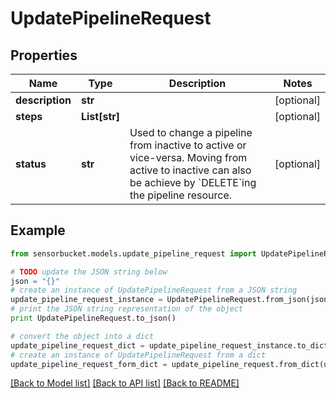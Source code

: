 # UpdatePipelineRequest


## Properties

Name | Type | Description | Notes
------------ | ------------- | ------------- | -------------
**description** | **str** |  | [optional] 
**steps** | **List[str]** |  | [optional] 
**status** | **str** | Used to change a pipeline from inactive to active or vice-versa.  Moving from active to inactive can also be achieve by &#x60;DELETE&#x60;ing the pipeline resource.  | [optional] 

## Example

```python
from sensorbucket.models.update_pipeline_request import UpdatePipelineRequest

# TODO update the JSON string below
json = "{}"
# create an instance of UpdatePipelineRequest from a JSON string
update_pipeline_request_instance = UpdatePipelineRequest.from_json(json)
# print the JSON string representation of the object
print UpdatePipelineRequest.to_json()

# convert the object into a dict
update_pipeline_request_dict = update_pipeline_request_instance.to_dict()
# create an instance of UpdatePipelineRequest from a dict
update_pipeline_request_form_dict = update_pipeline_request.from_dict(update_pipeline_request_dict)
```
[[Back to Model list]](../README.md#documentation-for-models) [[Back to API list]](../README.md#documentation-for-api-endpoints) [[Back to README]](../README.md)


